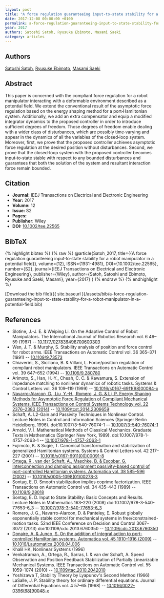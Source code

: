 ```yaml
---
layout: post
title: "A force regulation guaranteeing input‐to‐state stability for a robot manipulator in a potential field"
date: 2017-12-08 00:00:00 +0100
permalink: a-force-regulation-guaranteeing-input-to-state-stability-for-a-robot-manipulator-in-a-potential-field
year: 2017
authors: Satoshi Satoh, Ryusuke Ebimoto, Masami Saeki
category: articles
---
```

 
## Authors
[Satoshi Satoh](authors/satoshi-satoh), [Ryusuke Ebimoto](authors/ryusuke-ebimoto), [Masami Saeki](authors/masami-saeki)
 
## Abstract
This paper is concerned with the compliant force regulation for a robot manipulator interacting with a deformable environment described as a potential field. We extend the conventional result of the asymptotic force regulation based on the energy shaping method for a port‐Hamiltonian system. Additionally, we add an extra compensator and equip a modified integrator dynamics to the proposed controller in order to introduce sufficient degrees of freedom. Those degrees of freedom enable dealing with a wider class of disturbances, which are possibly time‐varying and appear in the dynamics of all the variables of the closed‐loop system. Moreover, first, we prove that the proposed controller achieves asymptotic force regulation at the desired position without disturbances. Second, we prove that the closed‐loop system with the proposed controller becomes input‐to‐state stable with respect to any bounded disturbances and guarantees that both the solution of the system and resultant interaction force remain bounded.
 
## Citation
- **Journal:** IEEJ Transactions on Electrical and Electronic Engineering
- **Year:** 2017
- **Volume:** 12
- **Issue:** S2
- **Pages:** 
- **Publisher:** Wiley
- **DOI:** [10.1002/tee.22565](https://doi.org/10.1002/tee.22565)
 
## BibTeX
{% highlight bibtex %}
{% raw %}
@article{Satoh_2017,
  title={{A force regulation guaranteeing input‐to‐state stability for a robot manipulator in a potential field}},
  volume={12},
  ISSN={1931-4981},
  DOI={10.1002/tee.22565},
  number={S2},
  journal={IEEJ Transactions on Electrical and Electronic Engineering},
  publisher={Wiley},
  author={Satoh, Satoshi and Ebimoto, Ryusuke and Saeki, Masami},
  year={2017}
}
{% endraw %}
{% endhighlight %}
 
[Download the bib file]({{ site.baseurl }}/assets/bib/a-force-regulation-guaranteeing-input-to-state-stability-for-a-robot-manipulator-in-a-potential-field.bib)
 
## References
- Slotine, J.-J. E. & Weiping Li. On the Adaptive Control of Robot Manipulators. The International Journal of Robotics Research vol. 6 49–59 (1987) -- [10.1177/027836498700600303](https://doi.org/10.1177/027836498700600303)
- Wen, J. T. & Murphy, S. Stability analysis of position and force control for robot arms. IEEE Transactions on Automatic Control vol. 36 365–371 (1991) -- [10.1109/9.73573](https://doi.org/10.1109/9.73573)
- Chiaverini, S., Siciliano, B. & Villani, L. Force/position regulation of compliant robot manipulators. IEEE Transactions on Automatic Control vol. 39 647–652 (1994) -- [10.1109/9.280780](https://doi.org/10.1109/9.280780)
- Arimoto, S., Han, H.-Y., Cheah, C. C. & Kawamura, S. Extension of impedance matching to nonlinear dynamics of robotic tasks. Systems &amp; Control Letters vol. 36 109–119 (1999) -- [10.1016/s0167-6911(98)00084-x](https://doi.org/10.1016/s0167-6911(98)00084-x)
- [Navarro-Alarcon, D., Liu, Y.-H., Romero, J. G. & Li, P. Energy Shaping Methods for Asymptotic Force Regulation of Compliant Mechanical Systems. IEEE Transactions on Control Systems Technology vol. 22 2376–2383 (2014)](energy-shaping-methods-for-asymptotic-force-regulation-of-compliant-mechanical-systems) -- [10.1109/tcst.2014.2309659](https://doi.org/10.1109/tcst.2014.2309659)
- Schaft, A. L2-Gain and Passivity Techniques in Nonlinear Control. Lecture Notes in Control and Information Sciences (Springer Berlin Heidelberg, 1996). doi:10.1007/3-540-76074-1 -- [10.1007/3-540-76074-1](https://doi.org/10.1007/3-540-76074-1)
- Arnold, V. I. Mathematical Methods of Classical Mechanics. Graduate Texts in Mathematics (Springer New York, 1989). doi:10.1007/978-1-4757-2063-1 -- [10.1007/978-1-4757-2063-1](https://doi.org/10.1007/978-1-4757-2063-1)
- Fujimoto, K. & Sugie, T. Canonical transformation and stabilization of generalized Hamiltonian systems. Systems &amp; Control Letters vol. 42 217–227 (2001) -- [10.1016/s0167-6911(00)00091-8](https://doi.org/10.1016/s0167-6911(00)00091-8)
- [Ortega, R., van der Schaft, A., Maschke, B. & Escobar, G. Interconnection and damping assignment passivity-based control of port-controlled Hamiltonian systems. Automatica vol. 38 585–596 (2002)](interconnection-and-damping-assignment-passivity-based-control-of-port-controlled-hamiltonian-systems) -- [10.1016/s0005-1098(01)00278-3](https://doi.org/10.1016/s0005-1098(01)00278-3)
- Sontag, E. D. Smooth stabilization implies coprime factorization. IEEE Transactions on Automatic Control vol. 34 435–443 (1989) -- [10.1109/9.28018](https://doi.org/10.1109/9.28018)
- Sontag, E. D. Input to State Stability: Basic Concepts and Results. Lecture Notes in Mathematics 163–220 (2008) doi:10.1007/978-3-540-77653-6_3 -- [10.1007/978-3-540-77653-6_3](https://doi.org/10.1007/978-3-540-77653-6_3)
- Romero, J. G., Navarro-Alarcon, D. & Panteley, E. Robust globally exponentially stable control for mechanical systems in free/constrained-motion tasks. 52nd IEEE Conference on Decision and Control 3067–3072 (2013) doi:10.1109/cdc.2013.6760350 -- [10.1109/cdc.2013.6760350](https://doi.org/10.1109/cdc.2013.6760350)
- [Donaire, A. & Junco, S. On the addition of integral action to port-controlled Hamiltonian systems. Automatica vol. 45 1910–1916 (2009)](on-the-addition-of-integral-action-to-port-controlled-hamiltonian-systems) -- [10.1016/j.automatica.2009.04.006](https://doi.org/10.1016/j.automatica.2009.04.006)
- Khalil HK, Nonlinear Systems (1996)
- Venkatraman, A., Ortega, R., Sarras, I. & van der Schaft, A. Speed Observation and Position Feedback Stabilization of Partially Linearizable Mechanical Systems. IEEE Transactions on Automatic Control vol. 55 1059–1074 (2010) -- [10.1109/tac.2010.2042010](https://doi.org/10.1109/tac.2010.2042010)
- Yoshizawa T, Stability Theory by Lyapunov's Second Method (1966)
- LaSalle, J. P. Stability theory for ordinary differential equations. Journal of Differential Equations vol. 4 57–65 (1968) -- [10.1016/0022-0396(68)90048-x](https://doi.org/10.1016/0022-0396(68)90048-x)

